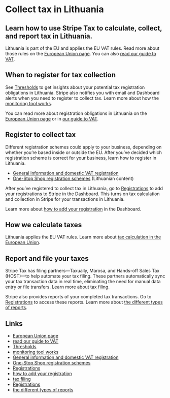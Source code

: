# Collect tax in Lithuania

## Learn how to use Stripe Tax to calculate, collect, and report tax in Lithuania.

Lithuania is part of the EU and applies the EU VAT rules. Read more about those
rules on the [European Union
page](https://docs.stripe.com/tax/supported-countries/european-union). You can
also [read our guide to
VAT](https://stripe.com/guides/tax-registration-process-europe).

## When to register for tax collection

See [Thresholds](https://dashboard.stripe.com/tax/thresholds) to get insights
about your potential tax registration obligations in Lithuania. Stripe also
notifies you with email and Dashboard alerts when you need to register to
collect tax. Learn more about how the [monitoring tool
works](https://docs.stripe.com/tax/monitoring).

You can read more about registration obligations in Lithuania on the [European
Union page](https://docs.stripe.com/tax/supported-countries/european-union) or
in [our guide to
VAT](https://stripe.com/guides/tax-registration-process-europe).

## Register to collect tax

Different registration schemes could apply to your business, depending on
whether you’re based inside or outside the EU. After you’ve decided which
registration scheme is correct for your business, learn how to register in
Lithuania.

- [General information and domestic VAT
registration](https://www.vmi.lt/evmi/en/prid%C4%97tin%C4%97s-vert%C4%97s-mokestis3)
- [One-Stop Shop registration
schemes](https://www.vmi.lt/oss/Page/Home/Default.xhtml;jsessionid=G0ylIvP_SON3lzNx478FRO_kS0wiprHo8Z8_3zxx.oss-f2)
(Lithuanian content)

After you’ve registered to collect tax in Lithuania, go to
[Registrations](https://dashboard.stripe.com/tax/registrations?location=lt) to
add your registrations to Stripe in the Dashboard. This turns on tax calculation
and collection in Stripe for your transactions in Lithuania.

Learn more about [how to add your
registration](https://docs.stripe.com/tax/registering#track-your-registrations-in-the-tax-dashboard)
in the Dashboard.

## How we calculate taxes

Lithuania applies the EU VAT rules. Learn more about [tax calculation in the
European Union](https://docs.stripe.com/tax/supported-countries/european-union).

## Report and file your taxes

Stripe Tax has filing partners—Taxually, Marosa, and Hands-off Sales Tax
(HOST)—to help automate your tax filing. These partners automatically sync your
tax transaction data in real time, eliminating the need for manual data entry or
file transfers. Learn more about [tax
filing](https://docs.stripe.com/tax/filing).

Stripe also provides reports of your completed tax transactions. Go to
[Registrations](https://dashboard.stripe.com/tax/registrations) to access these
reports. Learn more about [the different types of
reports](https://docs.stripe.com/tax/reports).

## Links

- [European Union
page](https://docs.stripe.com/tax/supported-countries/european-union)
- [read our guide to
VAT](https://stripe.com/guides/tax-registration-process-europe)
- [Thresholds](https://dashboard.stripe.com/tax/thresholds)
- [monitoring tool works](https://docs.stripe.com/tax/monitoring)
- [General information and domestic VAT
registration](https://www.vmi.lt/evmi/en/prid%C4%97tin%C4%97s-vert%C4%97s-mokestis3)
- [One-Stop Shop registration
schemes](https://www.vmi.lt/oss/Page/Home/Default.xhtml;jsessionid=G0ylIvP_SON3lzNx478FRO_kS0wiprHo8Z8_3zxx.oss-f2)
- [Registrations](https://dashboard.stripe.com/tax/registrations?location=lt)
- [how to add your
registration](https://docs.stripe.com/tax/registering#track-your-registrations-in-the-tax-dashboard)
- [tax filing](https://docs.stripe.com/tax/filing)
- [Registrations](https://dashboard.stripe.com/tax/registrations)
- [the different types of reports](https://docs.stripe.com/tax/reports)